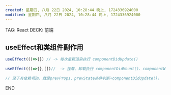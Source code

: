```yaml
---
created: 星期四, 八月 22日 2024, 10:28:44 晚上, 1724336924000
modified: 星期四, 八月 22日 2024, 10:28:44 晚上, 1724336924000
---
```


TAG: React
DECK: 前端

## useEffect和类组件副作用

```js
useEffect(()=>{}) // -> 每次重新渲染执行 componentDidUpdate()  
  
useEffect(()=>{},[])//  -> 挂载、卸载执行 componentDidMount()、componentWillUnmount  
  
// 至于有依赖项的，就是prevProps、prevState条件判断+componentDidUpdate()。
```

END
<!--ID: 1726633667718-->
